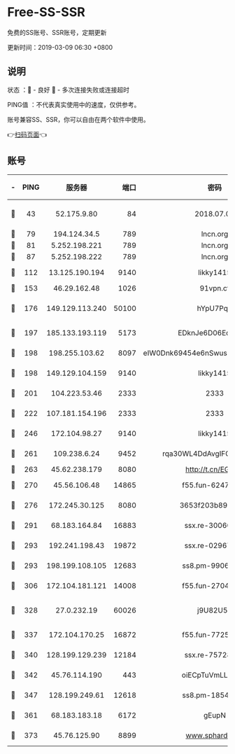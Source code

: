 # Free-SS-SSR

免费的SS账号、SSR账号，定期更新

更新时间：2019-03-09 06:30 +0800

## 说明

状态     ：🙂 - 良好 🙁 - 多次连接失败或连接超时

PING值   ：不代表真实使用中的速度，仅供参考。

账号兼容SS、SSR，你可以自由在两个软件中使用。

👉[扫码页面](https://liesauer.github.io/Free-SS-SSR/)👈

## 账号

|-|PING|服务器|端口|密码|加密方式|区域|
|:----:|:----:|:-----:|-----:|:----:|:----:|:----:|
|🙂|43|52.175.9.80|84|2018.07.07|chacha20-ietf-poly1305|HK|
|🙂|79|194.124.34.5|789|lncn.org|rc4|JP|
|🙂|81|5.252.198.221|789|lncn.org|rc4|JP|
|🙂|87|5.252.198.222|789|lncn.org|rc4|JP|
|🙂|112|13.125.190.194|9140|likky1415|aes-256-cfb|KR|
|🙂|153|46.29.162.48|1026|91vpn.cf|rc4-md5|RU|
|🙂|176|149.129.113.240|50100|hYpU7PqP|chacha20-ietf-poly1305|CN|
|🙂|197|185.133.193.119|5173|EDknJe6D06EoWDaw|aes-256-cfb|US|
|🙂|198|198.255.103.62|8097|eIW0Dnk69454e6nSwuspv9DmS201tQ0D|aes-256-cfb|US|
|🙂|198|149.129.104.159|9140|likky1415|aes-256-cfb|CN|
|🙂|201|104.223.53.46|2333|2333|aes-256-cfb|US|
|🙂|222|107.181.154.196|2333|2333|aes-256-cfb|US|
|🙂|246|172.104.98.27|9140|likky1415|aes-256-cfb|JP|
|🙂|261|109.238.6.24|9452|rqa30WL4DdAvgIFG6Fs3znzTa|aes-256-cfb|FR|
|🙂|263|45.62.238.179|8080|http://t.cn/EGJIyrl|rc4-md5|CA|
|🙂|270|45.56.106.48|14865|f55.fun-62476788|aes-256-cfb|US|
|🙂|276|172.245.30.125|8080|3653f203b896678d|chacha20-ietf|US|
|🙂|291|68.183.164.84|16883|ssx.re-30060454|aes-256-cfb|US|
|🙂|293|192.241.198.43|19872|ssx.re-02967346|aes-256-cfb|US|
|🙂|293|198.199.108.105|12683|ss8.pm-99061296|aes-256-cfb|US|
|🙂|306|172.104.181.121|14008|f55.fun-27044254|aes-256-cfb|SG|
|🙂|328|27.0.232.19|60026|j9U82U53|xchacha20-ietf-poly1305|HK|
|🙂|337|172.104.170.25|16872|f55.fun-77257659|aes-256-cfb|SG|
|🙂|340|128.199.129.239|12184|ssx.re-75728263|aes-256-cfb|SG|
|🙂|342|45.76.114.190|443|oiECpTuVmLLxk4Ts|aes-256-cfb|AU|
|🙂|347|128.199.249.61|12618|ss8.pm-18545476|aes-256-cfb|SG|
|🙂|361|68.183.183.18|6172|gEupN|aes-256-cfb|SG|
|🙂|373|45.76.125.90|8899|www.sphard.com|aes-256-cfb|AU|
